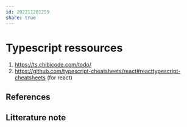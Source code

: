 ```yaml
---  
id: 202211201259  
share: true  
---  
```

# Typescript ressources  
  
1. https://ts.chibicode.com/todo/  
2. https://github.com/typescript-cheatsheets/react#reacttypescript-cheatsheets (for react)  
  
  
  
  
## References  
  
## Litterature note  
  
